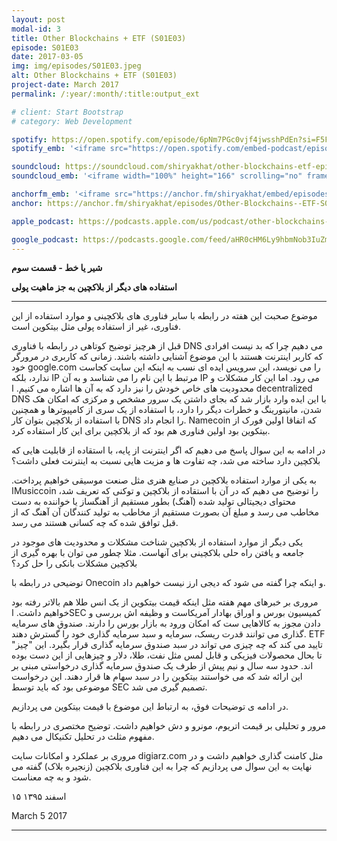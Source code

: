 ```yaml
---
layout: post
modal-id: 3
title: Other Blockchains + ETF (S01E03)
episode: S01E03
date: 2017-03-05
img: img/episodes/S01E03.jpeg
alt: Other Blockchains + ETF (S01E03)
project-date: March 2017
permalink: /:year/:month/:title:output_ext

# client: Start Bootstrap
# category: Web Development

spotify: https://open.spotify.com/episode/6pNm7PGc0vjf4jwsshPdEn?si=F5F4hsgoQFy728_hdKUp8g
spotify_emb: '<iframe src="https://open.spotify.com/embed-podcast/episode/6pNm7PGc0vjf4jwsshPdEn" width="100%" height="232" frameborder="0" allowtransparency="true" allow="encrypted-media"></iframe>'

soundcloud: https://soundcloud.com/shiryakhat/other-blockchains-etf-episode-0003
soundcloud_emb: '<iframe width="100%" height="166" scrolling="no" frameborder="no" allow="autoplay" src="https://w.soundcloud.com/player/?url=https%3A//api.soundcloud.com/tracks/311203028&color=%23ff5500&auto_play=false&hide_related=true&show_comments=true&show_user=true&show_reposts=false&show_teaser=true"></iframe><div style="font-size: 10px; color: #cccccc;line-break: anywhere;word-break: normal;overflow: hidden;white-space: nowrap;text-overflow: ellipsis; font-family: Interstate,Lucida Grande,Lucida Sans Unicode,Lucida Sans,Garuda,Verdana,Tahoma,sans-serif;font-weight: 100;"><a href="https://soundcloud.com/shiryakhat" title="Shir | Khat" target="_blank" style="color: #cccccc; text-decoration: none;">Shir | Khat</a> · <a href="https://soundcloud.com/shiryakhat/other-blockchains-etf-episode-0003" title="Other Blockchains + ETF (S01E03)" target="_blank" style="color: #cccccc; text-decoration: none;">Other Blockchains + ETF (S01E03)</a></div>'

anchorfm_emb: '<iframe src="https://anchor.fm/shiryakhat/embed/episodes/Other-Blockchains--ETF-S01E03-e9idgm" width="100%" frameborder="0" scrolling="no"></iframe>'
anchor: https://anchor.fm/shiryakhat/episodes/Other-Blockchains--ETF-S01E03-e9idgm

apple_podcast: https://podcasts.apple.com/us/podcast/other-blockchains-etf-s01e03/id1221206951?i=1000383310266

google_podcast: https://podcasts.google.com/feed/aHR0cHM6Ly9hbmNob3IuZm0vcy8xMWFhODUzYy9wb2RjYXN0L3Jzcw/episode/dGFnOnNvdW5kY2xvdWQsMjAxMDp0cmFja3MvMzExMjAzMDI4?ved=0CCcQzsICahcKEwiw46XZ-NXpAhUAAAAAHQAAAAAQAQ
---
```


**شیر یا خط - قسمت سوم**

**استفاده های دیگر از بلاکچین به جز ماهیت پولی**

----------------------------------------------------------------------------------------------------------

موضوع صحبت این هفته در رابطه با سایر فناوری های بلاکچینی و موارد استفاده از این فناوری، غیر از استفاده پولی مثل بیتکوین است.

قبل از هرچیز توضیح کوتاهی در رابطه با فناوری DNS می دهیم چرا که بد نیست افرادی که کاربر اینترنت هستند با این موضوع آشنایی داشته باشند. زمانی که کاربری در مرورگر خود google.com را می نویسد، این سرویس ایده ای نسب به اینکه این سایت کجاست ندارد، بلکه IP مرتبط با این نام را می شناسد و به آن IP می رود. اما این کار مشکلات و محدودیت های خاص خودش را نیز دارد که به آن ها اشاره می کنیم.
ا decentralized DNS با این ایده وارد بازار شد که بجای داشتن یک سرور مشخص و مرکزی که امکان هک شدن، مانیتورینگ و خطرات دیگر را دارد، با استفاده از یک سری از کامپیوترها و همچنین با استفاده از بلاکچین بتوان کار DNS را انجام داد. Namecoin که اتفاقا اولین فورک از بیتکوین بود اولین فناوری هم بود که از بلاکچین برای این کار استفاده کرد.


در ادامه به این سوال پاسخ می دهیم که اگر اینترنت از پایه، با استقاده از قابلیت هایی که بلاکچین دارد ساخته می شد، چه تفاوت ها و مزیت هایی نسبت به اینترنت فعلی داشت؟


به یکی از موارد استفاده بلاکچین در صنایع هنری مثل صنعت موسیقی خواهیم پرداخت.
اMusiccoin را توضیح می دهیم که در آن با استقاده از بلاکچین و توکنی که تعریف شد، محتوای دیجیتالی تولید شده (آهنگ) بطور مستقیم از آهنگساز یا خواننده به دست مخاطب می رسد و مبلغ آن بصورت مستقیم از مخاطب به تولید کنندگان آن آهنگ که از قبل توافق شده که چه کسانی هستند می رسد.


یکی دیگر از موارد استفاده از بلاکچین شناخت مشکلات و محدودیت های موجود در جامعه و یافتن راه حلی بلاکچینی برای آنهاست. مثلا چطور می توان با بهره گیری از بلاکچین مشکلات بانکی را حل کرد؟


توضیحی در رابطه با Onecoin و اینکه چرا گفته می شود که دیجی ارز نیست خواهیم داد.


مروری بر خبرهای مهم هفته مثل اینکه قیمت بیتکوین از یک انس طلا هم بالاتر رفته بود خواهیم داشت.
اSEC کمیسیون بورس و اوراق بهادار آمریکاست و وظیفه اش بررسی و دادن مجوز به کالاهایی ست که امکان ورود به بازار بورس را دارند.
صندوق های سرمایه گذاری می توانند قدرت ریسک، سرمایه و سبد سرمایه گذاری خود را گسترش دهند. ETF تایید می کند که چه چیزی می تواند در سبد صندوق سرمایه گذاری قرار بگیرد. این "چیز" تا بحال محصولات فیزیکی و قابل لمس مثل نفت، طلا، دلار و چیزهایی از این دست بوده اند.
حدود سه سال و نیم پیش از طرف یک صندوق سرمایه گذاری درخواستی مبنی بر این ارائه شد که می خواستند بیتکوین را در سبد سهام ها قرار دهند. این درخواست موضوعی بود که باید توسط SEC تصمیم گیری می شد.

در ادامه ی توضیحات فوق، به ارتباط این موضوع با قیمت بیتکوین می پردازیم.


مرور و تحلیلی بر قیمت اتریوم، مونرو و دش خواهیم داشت. توضیح مختصری در رابطه با مفهوم مثلث در تحلیل تکنیکال می دهیم.

مروری بر عملکرد و امکانات سایت digiarz.com مثل کامنت گذاری خواهیم داشت و 
در نهایت به این سوال می پردازیم که چرا به این فناوری بلاکچین (زنجیره بلاک) گفته می شود و به چه معناست.


۱۵ اسفند ۱۳۹۵

March 5 2017

----------------------------------------------------------------------------------------------------------
